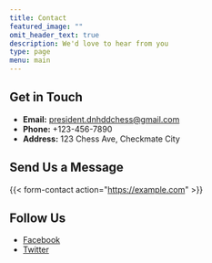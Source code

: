 ```yaml
---
title: Contact
featured_image: ""
omit_header_text: true
description: We'd love to hear from you
type: page
menu: main
---
```


## Get in Touch

-   **Email:** president.dnhddchess@gmail.com
-   **Phone:** +123-456-7890
-   **Address:** 123 Chess Ave, Checkmate City

## Send Us a Message

{{< form-contact action="https://example.com"  >}}

## Follow Us

-   [Facebook](https://facebook.com)
-   [Twitter](https://twitter.com)
